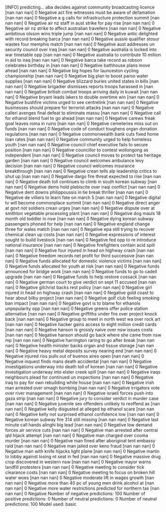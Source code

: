 [INFO] predicting...
aba decides against community broadcasting licence
[nan nan nan]
0
Negative
act fire witnesses must be aware of defamation
[nan nan nan]
0
Negative
a g calls for infrastructure protection summit
[nan nan nan]
0
Negative
air nz staff in aust strike for pay rise
[nan nan nan]
0
Negative
air nz strike to affect australian travellers
[nan nan nan]
0
Negative
ambitious olsson wins triple jump
[nan nan nan]
0
Negative
antic delighted with record breaking barca
[nan nan nan]
0
Negative
aussie qualifier stosur wastes four memphis match
[nan nan nan]
0
Negative
aust addresses un security council over iraq
[nan nan nan]
0
Negative
australia is locked into war timetable opp
[nan nan nan]
0
Negative
australia to contribute 10 million in aid to iraq
[nan nan nan]
0
Negative
barca take record as robson celebrates birthday in
[nan nan nan]
0
Negative
bathhouse plans move ahead
[nan nan nan]
0
Negative
big hopes for launceston cycling championship
[nan nan nan]
0
Negative
big plan to boost paroo water supplies
[nan nan nan]
0
Negative
blizzard buries united states in bills
[nan nan nan]
0
Negative
brigadier dismisses reports troops harassed in
[nan nan nan]
0
Negative
british combat troops arriving daily in kuwait
[nan nan nan]
0
Negative
bryant leads lakers to double overtime win
[nan nan nan]
0
Negative
bushfire victims urged to see centrelink
[nan nan nan]
0
Negative
businesses should prepare for terrorist attacks
[nan nan nan]
0
Negative
calleri avenges final defeat to eliminate massu
[nan nan nan]
0
Negative
call for ethanol blend fuel to go ahead
[nan nan nan]
0
Negative
carews freak goal leaves roma in ruins
[nan nan nan]
0
Negative
cemeteries miss out on funds
[nan nan nan]
0
Negative
code of conduct toughens organ donation regulations
[nan nan nan]
0
Negative
commonwealth bank cuts fixed home loan rates
[nan nan nan]
0
Negative
community urged to help homeless youth
[nan nan nan]
0
Negative
council chief executive fails to secure position
[nan nan nan]
0
Negative
councillor to contest wollongong as independent
[nan nan nan]
0
Negative
council moves to protect tas heritage garden
[nan nan nan]
0
Negative
council welcomes ambulance levy decision
[nan nan nan]
0
Negative
council welcomes insurance breakthrough
[nan nan nan]
0
Negative
crean tells alp leadership critics to shut up
[nan nan nan]
0
Negative
dargo fire threat expected to rise
[nan nan nan]
0
Negative
death toll continues to climb in south korean subway
[nan nan nan]
0
Negative
dems hold plebiscite over iraqi conflict
[nan nan nan]
0
Negative
dent downs philippoussis in tie break thriller
[nan nan nan]
0
Negative
de villiers to learn fate on march 5
[nan nan nan]
0
Negative
digital tv will become commonplace summit
[nan nan nan]
0
Negative
direct anger at govt not soldiers crean urges
[nan nan nan]
0
Negative
dispute over at smithton vegetable processing plant
[nan nan nan]
0
Negative
dog mauls 18 month old toddler in nsw
[nan nan nan]
0
Negative
dying korean subway passengers phoned for help
[nan nan nan]
0
Negative
england change three for wales match
[nan nan nan]
0
Negative
epa still trying to recover chemical clean up costs
[nan nan nan]
0
Negative
expressions of interest sought to build livestock
[nan nan nan]
0
Negative
fed opp to re introduce national insurance
[nan nan nan]
0
Negative
firefighters contain acid spill
[nan nan nan]
0
Negative
four injured in head on highway crash
[nan nan nan]
0
Negative
freedom records net profit for third successive
[nan nan nan]
0
Negative
funds allocated for domestic violence victims
[nan nan nan]
0
Negative
funds allocated for youth at risk
[nan nan nan]
0
Negative
funds announced for bridge work
[nan nan nan]
0
Negative
funds to go to cadell upgrade
[nan nan nan]
0
Negative
funds to help restore cossack
[nan nan nan]
0
Negative
german court to give verdict on sept 11 accused
[nan nan nan]
0
Negative
gilchrist backs rest policy
[nan nan nan]
0
Negative
girl injured in head on highway crash
[nan nan nan]
0
Negative
gold coast to hear about bilby project
[nan nan nan]
0
Negative
golf club feeling smoking ban impact
[nan nan nan]
0
Negative
govt is to blame for ethanols unpopularity opp
[nan nan nan]
0
Negative
greens offer police station alternative
[nan nan nan]
0
Negative
griffiths under fire over project knock back
[nan nan nan]
0
Negative
group to meet in north west wa over rock art
[nan nan nan]
0
Negative
hacker gains access to eight million credit cards
[nan nan nan]
0
Negative
hanson is grossly naive over nsw issues costa
[nan nan nan]
0
Negative
hanson should go back where she came from nsw mp
[nan nan nan]
0
Negative
harrington raring to go after break
[nan nan nan]
0
Negative
health minister backs organ and tissue storage
[nan nan nan]
0
Negative
heavy metal deposits survey nearing end
[nan nan nan]
0
Negative
injured rios pulls out of buenos aires open
[nan nan nan]
0
Negative
inquest finds mans death accidental
[nan nan nan]
0
Negative
investigations underway into death toll of korean
[nan nan nan]
0
Negative
investigation underway into elster creek spill
[nan nan nan]
0
Negative
iraqs neighbours plead for continued un inspections
[nan nan nan]
0
Negative
iraq to pay for own rebuilding white house
[nan nan nan]
0
Negative
irish man arrested over omagh bombing
[nan nan nan]
0
Negative
irrigators vote over river management
[nan nan nan]
0
Negative
israeli forces push into gaza strip
[nan nan nan]
0
Negative
jury to consider verdict in murder case
[nan nan nan]
0
Negative
juvenile sex offenders unlikely to reoffend as
[nan nan nan]
0
Negative
kelly disgusted at alleged bp ethanol scare
[nan nan nan]
0
Negative
kelly not surprised ethanol confidence low
[nan nan nan]
0
Negative
korean subway fire 314 still missing
[nan nan nan]
0
Negative
last minute call hands alinghi big lead
[nan nan nan]
0
Negative
low demand forces air service cuts
[nan nan nan]
0
Negative
man arrested after central qld hijack attempt
[nan nan nan]
0
Negative
man charged over cooma murder
[nan nan nan]
0
Negative
man fined after aboriginal tent embassy raid
[nan nan nan]
0
Negative
man jailed over keno fraud
[nan nan nan]
0
Negative
man with knife hijacks light plane
[nan nan nan]
0
Negative
martin to lobby against losing nt seat in fed
[nan nan nan]
0
Negative
massive drug crop discovered in western nsw
[nan nan nan]
0
Negative
mayor warns landfill protesters
[nan nan nan]
0
Negative
meeting to consider tick clearance costs
[nan nan nan]
0
Negative
meeting to focus on broken hill water woes
[nan nan nan]
0
Negative
moderate lift in wages growth
[nan nan nan]
0
Negative
more than 40 pc of young men drink alcohol at
[nan nan nan]
0
Negative
more water restrictions predicted for northern tas
[nan nan nan]
0
Negative
Number of negative predictions: 100
Number of positive predictions: 0
Number of neutral predictions: 0
Number of neutral predictions: 100
Model used: basic
